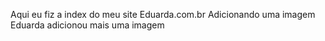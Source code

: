 Aqui eu fiz a index do meu site Eduarda.com.br
Adicionando uma imagem 
Eduarda adicionou mais uma imagem
